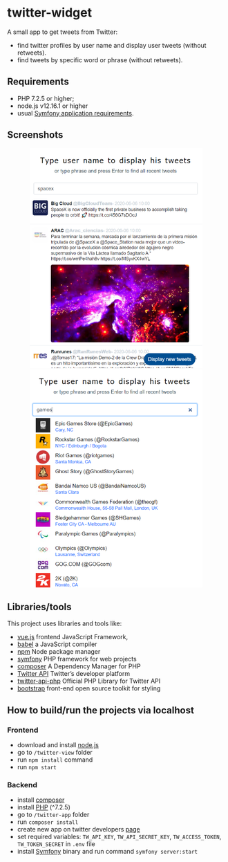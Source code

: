 # twitter-widget

A small app to get tweets from Twitter:
  - find twitter profiles by user name and display user tweets (without retweets).
  - find tweets by specific word or phrase (without retweets).
  
## Requirements
- PHP 7.2.5 or higher;
- node.js v12.16.1 or higher
- usual [Symfony application requirements](https://symfony.com/doc/current/setup.html).
  
## Screenshots
  <p align="center">
    <img src="https://github.com/Ivan-Loichuk/twitter-widget/blob/master/image/search-tweets.PNG" width="400"> <img src="https://github.com/Ivan-Loichuk/twitter-widget/blob/master/image/search-users.PNG" width="400">
  </p>
  
## Libraries/tools

This project uses libraries and tools like:
- [vue.js](https://vuejs.org/) frontend JavaScript Framework,
- [babel](https://babeljs.io/) a JavaScript compiler
- [npm](https://www.npmjs.com/) Node package manager
- [symfony](https://symfony.com/) PHP framework for web projects
- [composer](https://getcomposer.org) A Dependency Manager for PHP
- [Twitter API](https://developer.twitter.com/en/docs/api-reference-index) Twitter’s developer platform
- [twitter-api-php](https://github.com/J7mbo/twitter-api-php) Official PHP Library for Twitter API 
- [bootstrap](https://getbootstrap.com/) front-end open source toolkit for styling

## How to build/run the projects via localhost

### Frontend
- download and install [node.js](https://nodejs.org/en/download/)
- go to `/twitter-view` folder
- run `npm install` command
- run `npm start`

### Backend
- install [composer](https://getcomposer.org/download/)
- install [PHP](https://www.php.net/manual/en/install.php) (^7.2.5)
- go to `/twitter-app` folder
- run `composer install`
- create new app on twitter developers [page](https://developer.twitter.com/en/apps)
- set required variables: `TW_API_KEY`, `TW_API_SECRET_KEY`, `TW_ACCESS_TOKEN`, `TW_TOKEN_SECRET` in `.env` file
- install [Symfony](https://symfony.com/download) binary and run command `symfony server:start`
